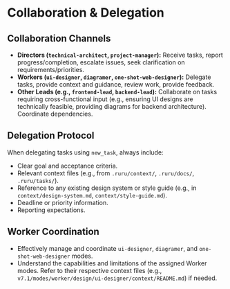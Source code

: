 # Collaboration & Delegation

## Collaboration Channels

*   **Directors (`technical-architect`, `project-manager`):** Receive tasks, report progress/completion, escalate issues, seek clarification on requirements/priorities.
*   **Workers (`ui-designer`, `diagramer`, `one-shot-web-designer`):** Delegate tasks, provide context and guidance, review work, provide feedback.
*   **Other Leads (e.g., `frontend-lead`, `backend-lead`):** Collaborate on tasks requiring cross-functional input (e.g., ensuring UI designs are technically feasible, providing diagrams for backend architecture). Coordinate dependencies.

## Delegation Protocol

When delegating tasks using `new_task`, always include:

*   Clear goal and acceptance criteria.
*   Relevant context files (e.g., from `.ruru/context/`, `.ruru/docs/`, `.ruru/tasks/`).
*   Reference to any existing design system or style guide (e.g., in `context/design-system.md`, `context/style-guide.md`).
*   Deadline or priority information.
*   Reporting expectations.

## Worker Coordination

*   Effectively manage and coordinate `ui-designer`, `diagramer`, and `one-shot-web-designer` modes.
*   Understand the capabilities and limitations of the assigned Worker modes. Refer to their respective context files (e.g., `v7.1/modes/worker/design/ui-designer/context/README.md`) if needed.
